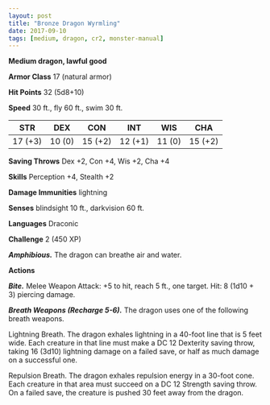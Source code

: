 ```yaml
---
layout: post
title: "Bronze Dragon Wyrmling"
date: 2017-09-10
tags: [medium, dragon, cr2, monster-manual]
---
```


**Medium dragon, lawful good**

**Armor Class** 17 (natural armor)

**Hit Points** 32 (5d8+10)

**Speed** 30 ft., fly 60 ft., swim 30 ft.

|   STR   |   DEX   |   CON   |   INT   |   WIS   |   CHA   |
|:-----:|:-----:|:-----:|:-----:|:-----:|:-----:|
| 17 (+3) | 10 (0) | 15 (+2) | 12 (+1) | 11 (0) | 15 (+2) |

**Saving Throws** Dex +2, Con +4, Wis +2, Cha +4

**Skills** Perception +4, Stealth +2

**Damage Immunities** lightning

**Senses** blindsight 10 ft., darkvision 60 ft.

**Languages** Draconic

**Challenge** 2 (450 XP)

***Amphibious.*** The dragon can breathe air and water.

**Actions**

***Bite.*** Melee Weapon Attack: +5 to hit, reach 5 ft., one target. Hit: 8 (1d10 + 3) piercing damage.

***Breath Weapons (Recharge 5-6).*** The dragon uses one of the following breath weapons.

Lightning Breath. The dragon exhales lightning in a 40-foot line that is 5 feet wide. Each creature in that line must make a DC 12 Dexterity saving throw, taking 16 (3d10) lightning damage on a failed save, or half as much damage on a successful one.

Repulsion Breath. The dragon exhales repulsion energy in a 30-foot cone. Each creature in that area must succeed on a DC 12 Strength saving throw. On a failed save, the creature is pushed 30 feet away from the dragon.

